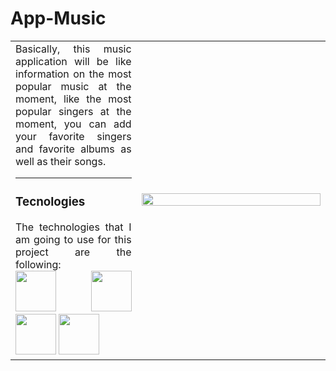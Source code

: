 # App-Music
 <table>
  <td align="justify" width=40%>
   Basically, this music application will be like information on the most popular music at the moment, like the most popular singers at the moment, you can add your favorite singers and   
   favorite albums as well as their songs.<hr>
   <div>
    <h3>Tecnologies</h3>
    The technologies that I am going to use for this project are the following:
    <div>
     <img src="https://i.ibb.co/tL1v6Jt/html-5.png" witdh="65px" height="65px">
     <img src="https://i.ibb.co/j86Drxg/css-3.png" witdh="65px" height="65px">
     <img src="https://i.ibb.co/pKKrwn3/javascript-js-icon-2048x2048-nyxvtvk0.png" witdh="65px" height="65px">
     <img src="https://nexwebsites.com/images/blog/api.png" witdh="65px" height="65px">
    </div>
   </div>
  </td>
  <td align="center" width=60%>
   <img src="https://encrypted-tbn0.gstatic.com/images?q=tbn:ANd9GcS_aSeZs9H0ZSydwwzOJZKAYBpygCJ9fYKZiQ&s" width=100% height=50%>
  </td>
 </table>
